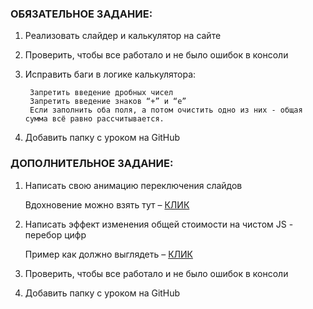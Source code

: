 ### ОБЯЗАТЕЛЬНОЕ ЗАДАНИЕ: ###

1) Реализовать слайдер и калькулятор на сайте

2) Проверить, чтобы все работало и не было ошибок в консоли

3) Исправить баги в логике калькулятора:

        Запретить введение дробных чисел
        Запретить введение знаков “+” и “е”
        Если заполнить оба поля, а потом очистить одно из них - общая сумма всё равно рассчитывается.

4) Добавить папку с уроком на GitHub


### ДОПОЛНИТЕЛЬНОЕ ЗАДАНИЕ: ###

1) Написать свою анимацию переключения слайдов

      Вдохновение можно взять тут – [КЛИК](http://nisnom.com/)

2) Написать эффект изменения общей стоимости на чистом JS - перебор цифр

      Пример как должно выглядеть – [КЛИК](http://aishek.github.io/jquery-animateNumber/)

3) Проверить, чтобы все работало и не было ошибок в консоли

4) Добавить папку с уроком на GitHub
